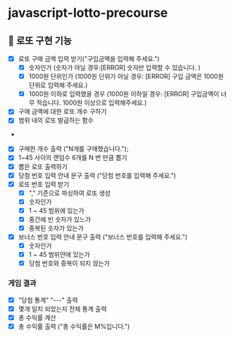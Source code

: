 # javascript-lotto-precourse

## 🎱 로또 구현 기능

- [x] 로또 구매 금액 입력 받기("구입금액을 입력해 주세요.")
  - [x] 숫자인가 (숫자가 아닐 경우:[ERROR] 숫자만 입력할 수 있습니다. )
  - [x] 1000원 단위인가 (1000원 단위가 아닐 경우: [ERROR] 구입 금액은 1000원 단위로 입력해 주세요.)
  - [x] 1000원 이하로 입력했을 경우 (1000원 이하일 경우: [ERROR] 구입금액이 너무 적습니다. 1000원 이상으로 입력해주세요.)
- [x] 구매 금액에 대한 로또 개수 구하기
- [x] 범위 내의 로또 발급하는 함수
-
- [x] 구매한 개수 출력 ("N개를 구매했습니다.");
- [x] 1~45 사이의 랜덤수 6개를 N 번 만큼 뽑기
- [x] 뽑은 로또 출력하기
      <br/>
- [x] 당첨 번호 입력 안내 문구 출력 ("당첨 번호를 입력해 주세요.")
- [x] 로또 번호 입력 받기
  - [x] "," 기준으로 파싱하여 로또 생성
  - [x] 숫자인가
  - [x] 1 ~ 45 범위에 있는가
  - [x] 중간에 빈 숫자가 있느가
  - [x] 중복된 숫자가 있는가
- [x] 보너스 번호 입력 안내 문구 출력 ("보너스 번호를 입력해 주세요.")
  - [x] 숫자인가
  - [x] 1 ~ 45 범위안에 있는가
  - [x] 당첨 번호와 중복이 되지 않는가

### 게임 결과

- [x] "당첨 통계" "---" 출력
- [x] 몇개 일치 되었는지 전체 통계 출력
- [x] 총 수익률 계산
- [x] 총 수익률 출력 ("총 수익률은 M%입니다.")
